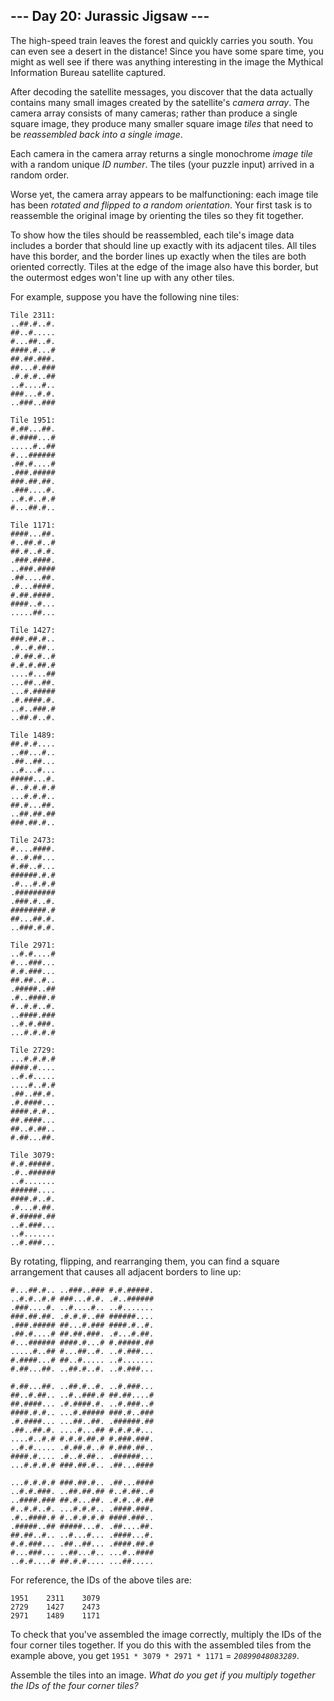 ## --- Day 20: Jurassic Jigsaw ---

The high-speed train leaves the forest and quickly carries you south. You can even see a desert in the distance! Since you have some spare time, you might as well see if there was anything interesting in the image the Mythical Information Bureau satellite captured.

After decoding the satellite messages, you discover that the data actually contains many small images created by the satellite's *camera array*. The camera array consists of many cameras; rather than produce a single square image, they produce many smaller square image *tiles* that need to be *reassembled back into a single image*.

Each camera in the camera array returns a single monochrome *image tile* with a random unique *ID number*. The tiles (your puzzle input) arrived in a random order.

Worse yet, the camera array appears to be malfunctioning: each image tile has been *rotated and flipped to a random orientation*. Your first task is to reassemble the original image by orienting the tiles so they fit together.

To show how the tiles should be reassembled, each tile's image data includes a border that should line up exactly with its adjacent tiles. All tiles have this border, and the border lines up exactly when the tiles are both oriented correctly. Tiles at the edge of the image also have this border, but the outermost edges won't line up with any other tiles.

For example, suppose you have the following nine tiles:

```
Tile 2311:
..##.#..#.
##..#.....
#...##..#.
####.#...#
##.##.###.
##...#.###
.#.#.#..##
..#....#..
###...#.#.
..###..###

Tile 1951:
#.##...##.
#.####...#
.....#..##
#...######
.##.#....#
.###.#####
###.##.##.
.###....#.
..#.#..#.#
#...##.#..

Tile 1171:
####...##.
#..##.#..#
##.#..#.#.
.###.####.
..###.####
.##....##.
.#...####.
#.##.####.
####..#...
.....##...

Tile 1427:
###.##.#..
.#..#.##..
.#.##.#..#
#.#.#.##.#
....#...##
...##..##.
...#.#####
.#.####.#.
..#..###.#
..##.#..#.

Tile 1489:
##.#.#....
..##...#..
.##..##...
..#...#...
#####...#.
#..#.#.#.#
...#.#.#..
##.#...##.
..##.##.##
###.##.#..

Tile 2473:
#....####.
#..#.##...
#.##..#...
######.#.#
.#...#.#.#
.#########
.###.#..#.
########.#
##...##.#.
..###.#.#.

Tile 2971:
..#.#....#
#...###...
#.#.###...
##.##..#..
.#####..##
.#..####.#
#..#.#..#.
..####.###
..#.#.###.
...#.#.#.#

Tile 2729:
...#.#.#.#
####.#....
..#.#.....
....#..#.#
.##..##.#.
.#.####...
####.#.#..
##.####...
##..#.##..
#.##...##.

Tile 3079:
#.#.#####.
.#..######
..#.......
######....
####.#..#.
.#...#.##.
#.#####.##
..#.###...
..#.......
..#.###...
```

By rotating, flipping, and rearranging them, you can find a square arrangement that causes all adjacent borders to line up:

```
#...##.#.. ..###..### #.#.#####.
..#.#..#.# ###...#.#. .#..######
.###....#. ..#....#.. ..#.......
###.##.##. .#.#.#..## ######....
.###.##### ##...#.### ####.#..#.
.##.#....# ##.##.###. .#...#.##.
#...###### ####.#...# #.#####.##
.....#..## #...##..#. ..#.###...
#.####...# ##..#..... ..#.......
#.##...##. ..##.#..#. ..#.###...

#.##...##. ..##.#..#. ..#.###...
##..#.##.. ..#..###.# ##.##....#
##.####... .#.####.#. ..#.###..#
####.#.#.. ...#.##### ###.#..###
.#.####... ...##..##. .######.##
.##..##.#. ....#...## #.#.#.#...
....#..#.# #.#.#.##.# #.###.###.
..#.#..... .#.##.#..# #.###.##..
####.#.... .#..#.##.. .######...
...#.#.#.# ###.##.#.. .##...####

...#.#.#.# ###.##.#.. .##...####
..#.#.###. ..##.##.## #..#.##..#
..####.### ##.#...##. .#.#..#.##
#..#.#..#. ...#.#.#.. .####.###.
.#..####.# #..#.#.#.# ####.###..
.#####..## #####...#. .##....##.
##.##..#.. ..#...#... .####...#.
#.#.###... .##..##... .####.##.#
#...###... ..##...#.. ...#..####
..#.#....# ##.#.#.... ...##.....
```

For reference, the IDs of the above tiles are:

```
1951    2311    3079
2729    1427    2473
2971    1489    1171
```

To check that you've assembled the image correctly, multiply the IDs of the four corner tiles together. If you do this with the assembled tiles from the example above, you get `1951 * 3079 * 2971 * 1171` = *`20899048083289`*.

Assemble the tiles into an image. *What do you get if you multiply together the IDs of the four corner tiles?*